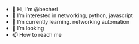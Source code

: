 - 👋 Hi, I’m @becheri
- 👀 I’m interested in networking, python, javascript
- 🌱 I’m currently learning. networking automation
- 💞️ I’m looking 
- 📫 How to reach me

<!---
becheri/becheri is a ✨ special ✨ repository because its `README.md` (this file) appears on your GitHub profile.
You can click the Preview link to take a look at your changes.
--->
